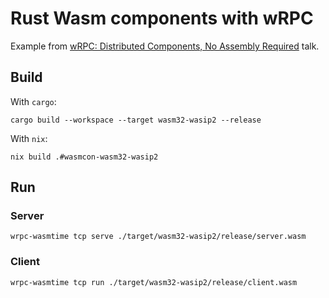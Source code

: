 # Rust Wasm components with wRPC

Example from [wRPC: Distributed Components, No Assembly Required](https://youtu.be/EYqZYXjCvkY?si=BlgYtbGD1DcJKUPf&t=1382) talk.

## Build

With `cargo`:

```
cargo build --workspace --target wasm32-wasip2 --release
```

With `nix`:

```
nix build .#wasmcon-wasm32-wasip2
```

## Run

### Server

```
wrpc-wasmtime tcp serve ./target/wasm32-wasip2/release/server.wasm
```

### Client

```
wrpc-wasmtime tcp run ./target/wasm32-wasip2/release/client.wasm
```
